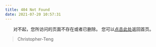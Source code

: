 ```yaml
---
title: 404 Not Found
date: 2021-07-20 10:57:31
---
```


<center>
对不起，您所访问的页面不存在或者已删除。
您可以<a href="https://christopher-teng.github.io">点击此处</a>返回首页。
</center>

<blockquote class="blockquote-center">
    Christopher-Teng
</blockquote>
